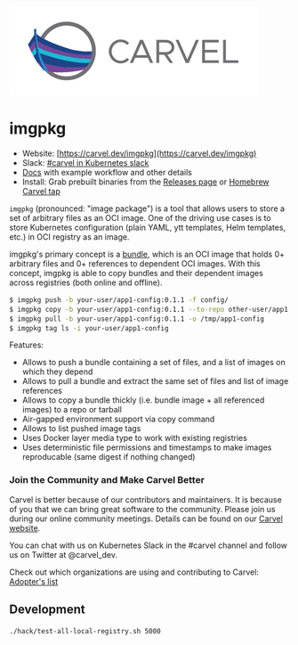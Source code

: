 ![logo](docs/CarvelLogo.png)

# imgpkg

- Website: [https://carvel.dev/imgpkg](https://carvel.dev/imgpkg)
- Slack: [#carvel in Kubernetes slack](https://kubernetes.slack.com/archives/CH8KCCKA5)
- [Docs](https://carvel.dev/imgpkg/docs/latest/) with example workflow and other details
- Install: Grab prebuilt binaries from the [Releases page](https://github.com/vmware-tanzu/carvel-imgpkg/releases) or [Homebrew Carvel tap](https://github.com/vmware-tanzu/homebrew-carvel)

`imgpkg` (pronounced: "image package") is a tool that allows users to store a set of arbitrary files as an OCI image. One of the driving use cases is to store Kubernetes configuration (plain YAML, ytt templates, Helm templates, etc.) in OCI registry as an image.

imgpkg's primary concept is a [bundle](https://carvel.dev/imgpkg/docs/latest/resources/#bundle), which is an OCI image that holds 0+ arbitrary files and 0+ references to dependent OCI images. With this concept, imgpkg is able to copy bundles and their dependent images across registries (both online and offline).

```bash
$ imgpkg push -b your-user/app1-config:0.1.1 -f config/
$ imgpkg copy -b your-user/app1-config:0.1.1 --to-repo other-user/app1
$ imgpkg pull -b your-user/app1-config:0.1.1 -o /tmp/app1-config
$ imgpkg tag ls -i your-user/app1-config
```

Features:

- Allows to push a bundle containing a set of files, and a list of images on which they depend
- Allows to pull a bundle and extract the same set of files and list of image references
- Allows to copy a bundle thickly (i.e. bundle image + all referenced images) to a repo or tarball
- Air-gapped environment support via copy command
- Allows to list pushed image tags
- Uses Docker layer media type to work with existing registries
- Uses deterministic file permissions and timestamps to make images reproducable (same digest if nothing changed)

### Join the Community and Make Carvel Better
Carvel is better because of our contributors and maintainers. It is because of you that we can bring great software to the community.
Please join us during our online community meetings. Details can be found on our [Carvel website](https://carvel.netlify.app/community/).

You can chat with us on Kubernetes Slack in the #carvel channel and follow us on Twitter at @carvel_dev.

Check out which organizations are using and contributing to Carvel: [Adopter's list](https://github.com/vmware-tanzu/carvel/blob/master/ADOPTERS.md)

## Development

```bash
./hack/test-all-local-registry.sh 5000
```
